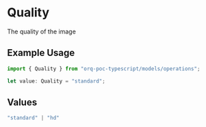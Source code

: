 # Quality

The quality of the image

## Example Usage

```typescript
import { Quality } from "orq-poc-typescript/models/operations";

let value: Quality = "standard";
```

## Values

```typescript
"standard" | "hd"
```